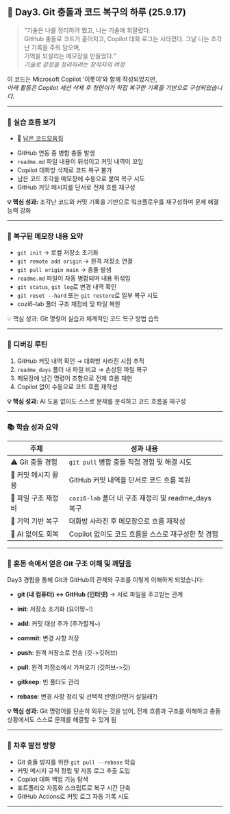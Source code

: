 ## 📘 Day3. Git 충돌과 코드 복구의 하루 (25.9.17)

> “기술은 나를 정리하려 했고, 나는 기술에 휘말렸다.  
GitHub 충돌로 코드가 흩어지고, Copilot 대화 로그는 사라졌다.
그날 나는 조각난 기록을 주워 담으며,  
기억을 되살리는 메모장을 만들었다.”  
_기술로 감정을 정리하려는 창작자의 여정_

이 코드는 Microsoft Copilot ‘이롯이’와 함께 작성되었지만,  
_아래 활동은 Copilot 세션 삭제 후 정현이가 직접 복구한 기록을 기반으로 구성되었습니다._

---

### 🧠 실습 흐름 보기
- 📂 [남은 코드모음집](https://github.com/yoonyoo33/cozi6-lab/blob/master/modules/250917Python_Day3(git_error).ipynb)
* GitHub 연동 중 병합 충돌 발생
* `readme.md` 파일 내용이 뒤섞이고 커밋 내역이 꼬임
* Copilot 대화방 삭제로 코드 복구 불가
* 남은 코드 조각을 메모장에 수동으로 붙여 복구 시도
* GitHub 커밋 메시지를 단서로 전체 흐름 재구성

**💡 핵심 성과:** 조각난 코드와 커밋 기록을 기반으로 워크플로우를 재구성하며 문제 해결 능력 강화

---

### 📄 복구된 메모장 내용 요약

- `git init` → 로컬 저장소 초기화  
- `git remote add origin` → 원격 저장소 연결  
- `git pull origin main` → 충돌 발생  
- `readme.md` 파일이 자동 병합되며 내용 뒤섞임  
- `git status`, `git log`로 변경 내역 확인  
- `git reset --hard` 또는 `git restore`로 일부 복구 시도  
- cozi6-lab 폴더 구조 재정비 및 파일 복원

💡 핵심 성과: Git 명령어 실습과 체계적인 코드 복구 방법 습득

---

### 🧪 디버깅 루틴

1. GitHub 커밋 내역 확인 → 대화방 사라진 시점 추적
2. `readme_days` 폴더 내 파일 비교 → 손상된 파일 복구
3. 메모장에 남긴 명령어 조합으로 전체 흐름 재현
4. Copilot 없이 수동으로 코드 흐름 재작성

**💡 핵심 성과:** AI 도움 없이도 스스로 문제를 분석하고 코드 흐름을 재구성

---

### 📚 학습 성과 요약

| 주제 | 성과 내용 |
|------|-----------|
| ⚠️ Git 충돌 경험 | `git pull` 병합 충돌 직접 경험 및 해결 시도 |
| 🧾 커밋 메시지 활용 | GitHub 커밋 내역을 단서로 코드 흐름 복원 |
| 📁 파일 구조 재정비 | `cozi6-lab` 폴더 내 구조 재정리 및 readme_days 복구 |
| 🧠 기억 기반 복구 | 대화방 사라진 후 메모장으로 흐름 재작성 |
| 🐯 AI 없이도 회복 | Copilot 없이도 코드 흐름을 스스로 재구성한 첫 경험 |

---

### 🧠 혼돈 속에서 얻은 Git 구조 이해 및 깨달음

Day3 경험을 통해 Git과 GitHub의 관계와 구조를 이렇게 이해하게 되었습니다:

* **git (내 컴퓨터) ↔ GitHub (인터넷)**
  → 서로 파일을 주고받는 관계

* **init**: 저장소 초기화 (요이땅~!)
* **add**: 커밋 대상 추가 (추가할게~)
* **commit**: 변경 사항 저장 
* **push**: 원격 저장소로 전송 (깃->깃허브)
* **pull**: 원격 저장소에서 가져오기 (깃허브->깃)
* **gitkeep**: 빈 폴더도 관리
* **rebase**: 변경 사항 정리 및 선택적 반영(어떤거 살릴래?)

**💡 핵심 성과:** Git 명령어를 단순히 외우는 것을 넘어, 전체 흐름과 구조를 이해하고 충돌 상황에서도 스스로 문제를 해결할 수 있게 됨

---

### 🌱 차후 발전 방향

* Git 충돌 방지를 위한 `git pull --rebase` 학습
* 커밋 메시지 규칙 정립 및 자동 로그 추출 도입
* Copilot 대화 백업 기능 탐색
* 포트폴리오 자동화 스크립트로 복구 시간 단축
* GitHub Actions로 커밋 로그 자동 기록 시도

---
